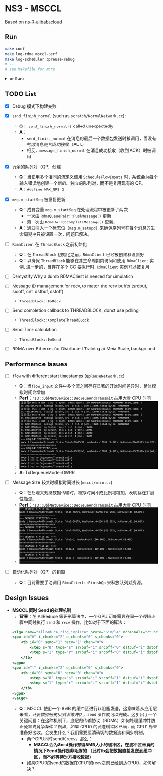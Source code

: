 # NS3 - MSCCL

Based on [ns-3-alibabacloud](https://github.com/aliyun/ns-3-alibabacloud)

## Run

```bash
make conf
make log-rdma msccl-perf
make log-scheduler qpreuse-debug
# ...
# see Makefile for more
```

<details>

<summary>or Run:</summary>


```bash
./ns3 configure -d default --enable-examples --disable-mtp

# RdmaClient run in Operations Mode: Add a set of options to configure the simulation
NS_LOG="RdmaClient=all|prefix_all:RdmaDriver=info|prefix_all:RdmaHw=info|prefix_all:RdmaQueuePair=info|prefix_all" \
./ns3 run 'scratch/OpSendRecv examples/my-rdma-test/config_1to1.sh'

# Allstack
NS_LOG="MSCCL=all|prefix_all:ThreadBlock=all|prefix_all:RdmaClient=info|prefix_all:RdmaDriver=info|prefix_all" \
./ns3 run 'scratch/msccl/main examples/allstack/config.sh'
```

Debug:
```bash
# ns3-msccl
./ns3 configure -d debug --enable-examples --disable-mtp
NS_LOG="" ./ns3 run 'scratch/msccl/main' --command-template='gdb --args %s examples/allstack/config.sh'

# QpReuseNetwork
./ns3 configure -d debug --enable-examples --disable-mtp
NS_LOG="" ./ns3 run 'scratch/QpReuseNetwork' --command-template='gdb --args %s examples/my-rdma-test/config_1to1.sh'
```

Perf:

```bash
# ns3-msccl
./ns3 configure -d debug --enable-examples --disable-mtp
./ns3 run 'scratch/msccl/main' --command-template='sudo perf record -F 99 -g %s examples/allstack/config.sh'
sudo perf script | ~/FlameGraph/stackcollapse-perf.pl | ~/FlameGraph/flamegraph.pl > ns3-msccl.svg

# QpReuseNetwork
./ns3 configure -d debug --enable-examples --disable-mtp
./ns3 run 'scratch/QpReuseNetwork' --command-template='sudo perf record -F 99 -g %s examples/my-rdma-test/config_1to1.sh'
sudo perf script | ~/FlameGraph/stackcollapse-perf.pl | ~/FlameGraph/flamegraph.pl > QpReuseNetwork.svg
```

</details>

## TODO List

- [x] Debug 模式下构建失败

- [x] `send_finish_normal` (such as `scratch/NormalNetwork.cc`):
    - **Q**： `send_finish_normal` is called unexpectedly
    - **A**：
        - `send_finish_normal` 在消息的最后一个数据包发送时被调用，而没有考虑消息是否成功接收（ACK）
        - 相反，`message_finish_normal` 在消息成功接收（收到 ACK）时被调用

- [x] 冗余的队列对（QP）创建
    - **Q**：当使用多个相同的流定义调用 `ScheduleFlowInputs` 时，系统会为每个输入错误地创建一个新的、独立的队列对，而不是复用现有的 QP。
    - **A**：`#define MAX_QPS 2`

- [x] `msg.m_startSeq` 被重复更新
    - **Q**：成员变量 `msg.m_startSeq` 在处理流程中被更新了两次
        - 一次由 `RdmaQueuePair::PushMessage()` 更新
        - 另一次由 `RdmaHw::QpCompleteMessage()` 更新。
    - **A**：通过引入一个标志位（`msg.m_setupd`）来确保序列号在每个消息的生命周期中只被设置一次，问题已解决。


- [ ] `RdmaClient` 在 `ThreadBlock` 之前初始化
    - **Q**：在 `ThreadBlock` 初始化之前，`RdmaClient` 已经被创建和设置好
    - **Q**：以确保 `ThreadBlock` 能够在其生命周期内访问和使用 `RdmaClient` 实例, 进一步的，当存在多个 CC 要执行时, `RdmaClient` 实例可以被复用
- [ ] Demystify Why a dumb RDMAClient is needed for simulation
- [ ] Message ID management for recv, to match the recv buffer (srcbuf, srcoff, cnt, dstbuf, dstoff)
    - `ThreadBlock::DoRecv`
- [ ] Send completion callback to THREADBLOCK, donot use polling
    - `ThreadBlock::CompleteThreadBlock`
- [ ] Send Time calculation
    - `ThreadBlock::DoSend`


- [ ] RDMA over Ethernet for Distributed Training at Meta Scale, background

## Performance Issues

- [ ] `flow` with different start timestamps (`QpReuseNetwork.cc`)
    - **Q**：当`flow_input` 文件中多个流之间存在显著的开始时间差异时，整体模拟时间会增加
    - **Perf**：`ns3::QbbNetDevice::DequeueAndTransmit` 占用大量 CPU 时间
    - ![image](.assets/QpReuse-DequeueAndTransmit.png)
    - **A**: TxDequeueMode::DWRR

- [ ] Message Size 较大时模拟时间过长 (`msccl/main.cc`)
    - **Q**：在处理大规模数据传输时，模拟时间不成比例地增加，表明存在扩展性瓶颈。
    - **Perf**：`ns3::QbbNetDevice::DequeueAndTransmit` 占用大量 CPU 时间
    - ![image](.assets/MSCCL-DequeueAndTransmit.png)

- [ ] 自动化队列对（QP）的销毁
    - **Q**：目前需要手动调用 `RdmaClient::FinishQp` 来释放队列对资源。


## Design Issues

- **MSCCL 同时 Send 的处理机制**
    - **背景**：在 AllReduce 等环形算法中，一个 GPU 可能需要在同一个逻辑步骤中同时执行 `send` 和 `recv` 操作。比如对于下面的算法：
    ```xml
    <algo name="allreduce_ring_inplace" proto="Simple" nchannels="2" nchunksperloop="2" ngpus="2" coll="allreduce" inplace="1" outofplace="0" minBytes="0" maxBytes="0">
    <gpu id="0" i_chunks="2" o_chunks="0" s_chunks="0">
        <tb id="0" send="1" recv="1" chan="0">
            <step s="0" type="s" srcbuf="i" srcoff="0" dstbuf="i" dstoff="0" cnt="1" depid="-1" deps="-1" hasdep="0"/>
            <step s="1" type="r" srcbuf="i" srcoff="0" dstbuf="i" dstoff="0" cnt="1" depid="-1" deps="-1" hasdep="0"/>
        </tb>
    </gpu>
    <gpu id="1" i_chunks="2" o_chunks="0" s_chunks="0">
        <tb id="0" send="0" recv="0" chan="0">
            <step s="0" type="s" srcbuf="i" srcoff="1" dstbuf="i" dstoff="1" cnt="1" depid="-1" deps="-1" hasdep="0"/>
            <step s="1" type="r" srcbuf="i" srcoff="1" dstbuf="i" dstoff="1" cnt="1" depid="-1" deps="-1" hasdep="0"/>
        </tb>
    </gpu>
    </algo>
    ```
    - **Q**：MSCCL 使用一个 8MB 的缓冲区进行非阻塞发送，这意味着从应用层来看，只要数据被拷贝到该缓冲区，`send` 操作就可以完成。这引出了一个关键问题：在这种机制下，底层的传输协议（RDMA）如何处理缓冲并防止死锁或竞争条件？例如，如果 GPU0 的发送缓冲区已满，而 GPU1 尚未准备好接收，会发生什么？我们需要厘清确切的数据流和同步机制。
        - 两个GPU同时send和recv，那么：
            - **MSCCL会为Send操作预留8MB大小的缓冲区，在缓冲区未满的情况下Send操作是非阻塞的 （此时tb会把数据直接发送到缓冲区，而不必等待对方接收数据）**
        - 如果GPU0的send的数据在GPU1的recv之前已经到达GPU0，如何解决？


